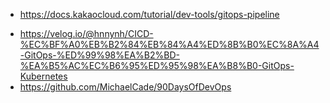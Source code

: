 * https://docs.kakaocloud.com/tutorial/dev-tools/gitops-pipeline
- https://velog.io/@hnnynh/CICD-%EC%BF%A0%EB%B2%84%EB%84%A4%ED%8B%B0%EC%8A%A4-GitOps-%ED%99%98%EA%B2%BD-%EA%B5%AC%EC%B6%95%ED%95%98%EA%B8%B0-GitOps-Kubernetes
- https://github.com/MichaelCade/90DaysOfDevOps
